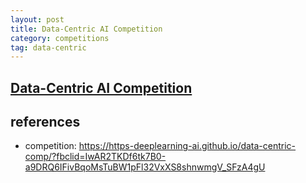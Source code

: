 ```yaml
---
layout: post
title: Data-Centric AI Competition
category: competitions
tag: data-centric
---
```


## [Data-Centric AI Competition](https://https-deeplearning-ai.github.io/data-centric-comp/?fbclid=IwAR2TKDf6tk7B0-a9DRQ6IFivBqoMsTuBW1pFl32VxXS8shnwmgV_SFzA4gU)






## references

* competition: https://https-deeplearning-ai.github.io/data-centric-comp/?fbclid=IwAR2TKDf6tk7B0-a9DRQ6IFivBqoMsTuBW1pFl32VxXS8shnwmgV_SFzA4gU

